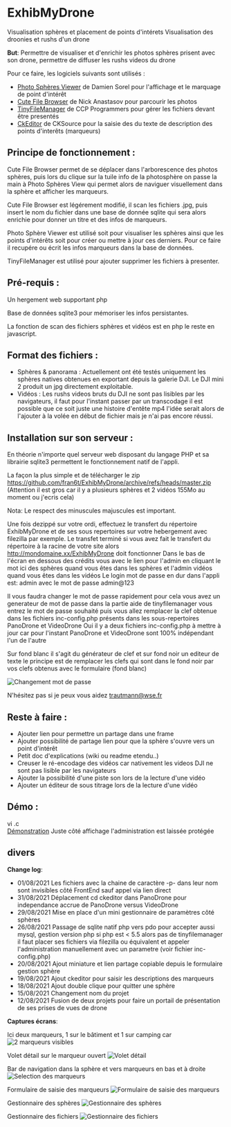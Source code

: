 # ExhibMyDrone
Visualisation sphères et placement de points d'intérets
Visualisation des droonies et rushs d'un drone

__But__: Permettre de visualiser et d'enrichir les photos sphères prisent avec son drone, permettre de diffuser les rushs videos du drone

Pour ce faire, les logiciels suivants sont utilisés :

- [Photo Sphères Viewer](https://photo-sphere-viewer.js.org/) de Damien Sorel pour l'affichage et le marquage de point d'intérêt
- [Cute File Browser](https://tutorialzine.com/2014/09/cute-file-browser-jquery-ajax-php) de Nick Anastasov pour parcourir les photos
- [TinyFileManager](https://tinyfilemanager.github.io) de CCP Programmers pour gérer les fichiers devant être presentés
- [CkEditor](https://ckeditor.com) de CKSource pour la saisie des du texte de description des points d'interêts (marqueurs)

## Principe de fonctionnement : 

Cute File Browser permet de se déplacer dans l'arborescence des photos sphères, puis lors du clique sur la tuile info de la photosphère on passe la main à Photo Sphères View qui permet alors de naviguer visuellement dans la sphère et afficher les marqueurs.  

Cute File Browser est légérement modifié, il scan les fichiers .jpg, puis insert le nom du fichier dans une base de donnée sqlite qui sera alors enrichie pour donner un titre et des infos de marqueurs.  

Photo Sphère Viewer est utilisé soit pour visualiser les sphères ainsi que les points d'intérêts soit pour créer ou mettre à jour ces derniers. Pour ce faire il recupére ou écrit les infos marqueurs dans la base de données.

TinyFileManager est utilisé pour ajouter supprimer les fichiers à presenter.

## Pré-requis :
Un hergement web supportant php  

Base de données sqlite3 pour mémoriser les infos persistantes.

La fonction de scan des fichiers sphères et vidéos est en php le reste en javascript.

## Format des fichiers :


- Sphères & panorama : Actuellement ont été testés uniquement les sphères natives obtenues en exportant depuis la galerie DJI. 
Le DJI mini 2 produit un jpg directement exploitable.
- Vidéos : Les rushs videos bruts du DJI ne sont pas lisibles par les navigateurs, il faut pour l'instant passer 
par un transcodage il est possible que ce soit juste une histoire d'entête mp4 l'idée serait alors de l'ajouter 
à la volée en début de fichier mais je n'ai pas encore réussi.


## Installation sur son serveur :


En théorie n'importe quel serveur web disposant du langage PHP et sa librairie sqlite3 permettent le fonctionnement natif de l'appli. 

La façon la plus simple et de télécharger le zip https://github.com/fran6t/ExhibMyDrone/archive/refs/heads/master.zip
(Attention il est gros car il y a plusieurs sphères et 2 vidéos 155Mo au moment ou j'ecris cela)

Nota: Le respect des minuscules majuscules est important.

Une fois dezippé sur votre ordi, effectuez le transfert du répertoire ExhibMyDrone et de ses sous repertoires sur votre hebergement avec filezilla par exemple.
Le transfet terminé si vous avez fait le transfert du répertoire à la racine de votre site alors http://mondomaine.xx/ExhibMyDrone doit fonctionner
Dans le bas de l'écran en dessous des crédits vous avec le lien pour l'admin en cliquant le mot ici des sphères quand vous êtes dans les sphères et l'admin vidéos quand vous êtes dans les vidéos
Le login mot de passe en dur dans l'appli est: admin avec le mot de passe admin@123  

Il vous faudra changer le mot de passe rapidement pour cela vous avez un generateur de mot de passe dans la partie aide de tinyfilemanager vous entrez le mot de passe souhaité puis vous allez remplacer la clef obtenue dans les fichiers inc-config.php présents dans les sous-repertoires PanoDrone et VideoDrone 
Oui il y a deux fichiers inc-config.php à mettre à jour car pour l'instant PanoDrone et VideoDrone sont 100% indépendant l'un de l'autre 

Sur fond blanc il s'agit du générateur de clef et sur fond noir un editeur de texte le principe est de remplacer les clefs qui sont dans le fond noir par vos clefs obtenus avec le formulaire (fond blanc) 

![Changement mot de passe](PanoDrone/wiki/Changement-Mot-Passe.jpg "Changement mot de passe")

N'hésitez pas si je peux vous aidez trautmann@wse.fr

## Reste à faire :
- Ajouter lien pour permettre un partage dans une frame
- Ajouter possibilité de partage lien pour que la sphère s'ouvre vers un point d'intérêt
- Petit doc d'explications (wiki ou readme etendu..)
- Creuser le ré-encodage des vidéos car nativement les videos DJI ne sont pas lisible par les navigateurs
- Ajouter la possibilité d'une piste son lors de la lecture d'une vidéo
- Ajouter un éditeur de sous titrage lors de la lecture d'une vidéo  

## Démo :

vi .c   
[Démonstration](https://d.wse.fr/ExhibMyDrone/) Juste côté affichage l'administration est laissée protégée

## divers

__Change log__:
- 01/08/2021 Les fichiers avec la chaine de caractère -p- dans leur nom sont invisibles côté FrontEnd sauf appel via lien direct
- 31/08/2021 Déplacement cd ckeditor dans PanoDrone pour independance accrue de PanoDrone versus VideoDrone
- 29/08/2021 Mise en place d'un mini gestionnaire de paramètres côté sphères
- 26/08/2021 Passage de sqlite natif php vers pdo pour accepter aussi mysql, gestion version php si php est < 5.5 alors pas de tinyfilemanager il faut placer ses fichiers via filezilla ou équivalent et appeler l'administration manuellement avec un parametre (voir fichier inc-config.php)
- 20/08/2021 Ajout miniature et lien partage copiable depuis le formulaire gestion sphère
- 19/08/2021 Ajout ckeditor pour saisir les descriptions des marqueurs
- 18/08/2021 Ajout double clique pour quitter une sphère
- 15/08/2021 Changement nom du projet
- 12/08/2021 Fusion de deux projets pour faire un portail de présentation de ses prises de vues de drone

__Captures écrans__:

Ici deux marqueurs, 1 sur le bâtiment et 1 sur camping car
![2 marqueurs visibles](PanoDrone/wiki/Exemple-Marqueur.jpg "Exemple de marqueurs")


Volet détail sur le marqueur ouvert
![Volet détail](PanoDrone/wiki/Volet-Marqueur-Ouvert.jpg "Volet des détails du marqueur ouvert")


Bar de navigation dans la sphère et vers marqueurs en bas et à droite
![Selection des marqueurs](PanoDrone/wiki/Volet-Selection-Marqueurs.jpg "Bar et Volet de selection des marqueurs")


Formulaire de saisie des marqueurs
![Formulaire de saisie des marqueurs](PanoDrone/wiki/Formulaire-Saisie-Infos-Spheres.jpg "Formulaire de saisie des marqueurs")


Gestionnaire des sphères
![Gestionnaire des sphères](PanoDrone/wiki/Gestionnaire-des-spheres.jpg "Gestionnaire des sphères")


Gestionnaire des fichiers
![Gestionnaire des fichiers](PanoDrone/wiki/Gestionnaire-Fichiers.jpg "Gestionnaire des fichiers")

